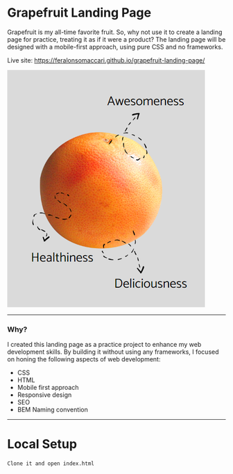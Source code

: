 # Grapefruit Landing Page

Grapefruit is my all-time favorite fruit. So, why not use it to create a landing page for practice, treating it as if it were a product? The landing page will be designed with a mobile-first approach, using pure CSS and no frameworks.

Live site: https://feralonsomaccari.github.io/grapefruit-landing-page/

![site image](./src/grapefruit-demo.png)

------
### Why?
I created this landing page as a practice project to enhance my web development skills. By building it without using any frameworks, I focused on honing the following aspects of web development:

- CSS
- HTML
- Mobile first approach
- Responsive design
- SEO
- BEM Naming convention

------
# Local Setup

```sh
Clone it and open index.html
```